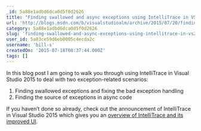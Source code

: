 ```yaml
---
_id: 5a88e1adbd6dca0d5f0d2626
title: "Finding swallowed and async exceptions using IntelliTrace in VS2015"
url: 'http://blogs.msdn.com/b/visualstudioalm/archive/2015/07/20/finding-swallowed-and-async-exceptions-using-intellitrace-in-vs2015.aspx'
category: 5a88e1adbd6dca0d5f0d2626
slug: 'finding-swallowed-and-async-exceptions-using-intellitrace-in-vs2015'
user_id: 5a83ce59d6eb0005c4ecda2c
username: 'bill-s'
createdOn: '2015-07-18T08:37:44.000Z'
tags: []
---
```


In this blog post I am going to walk you through using IntelliTrace in Visual Studio 2015 to deal with two exception-related scenarios:
<ol>
	<li>Finding swallowed exceptions and fixing the bad exception handling</li>
	<li>Finding the source of exceptions in async code</li>
</ol>
If you haven’t done so already, check out the announcement of IntelliTrace in Visual Studio 2015 which gives you an <a href="http://blogs.msdn.com/b/visualstudioalm/archive/2015/01/16/intellitrace-in-visual-studio-ultimate-2015.aspx">overview of IntelliTrace and its improved UI</a>.
